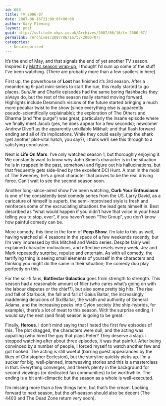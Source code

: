 ```yaml
---
id: 608
title: TV 2006-07
date: 2007-06-16T21:00:07+00:00
author: Gary Fleming
layout: post
guid: http://solitude.vkps.co.uk/Archives/2007/06/16/tv-2006-07/
permalink: /Archives/2007/06/16/tv-2006-07/
categories:
  - Uncategorized
---
```

It&#8217;s the end of May, and that signals the end of yet another TV season. Inspired by [Matt&#8217;s season wrap-up](http://cosmiczoo.blogspot.com/2007/05/season-finales.html), I thought I&#8217;d sum up some of the stuff I&#8217;ve been watching. (There are probably more than a few spoilers in here).

First up, the powerhouse of **Lost** has finished it&#8217;s 3rd season. After a meandering 6-part mini-series to start the run, this really started to go places. Sun/Jin and Charlie episodes had the same boring flashbacks they always do, but the rest of the season really started moving forward. Highlights include Desmond&#8217;s visions of the future started bringing a much more peculiar twist to the show (since everything else is apparently pseudo-scientifically explainable); the exploration of The Others and Dharma (and &#8220;the purge&#8221;) was great, particularly the insane episode where we finally meet Jacob (yes, he does appear for a few seconds); newcomer Andrew Divoff as the apparently unkillable Mikhail; and that flash forward ending and all of it&#8217;s implications. While they could easily jump the shark (yet another plot-vital hatch, you say?), I think we&#8217;ll see this through to a satisfying conclusion.

Next is **Life On Mars**. I&#8217;ve only watched season 1, but thoroughly enjoying it. We constantly want to know why John Simm&#8217;s character is in the situation he is in (trapped in the past, somehow) and figure out his hallucinations, but that frequently gets side-lined by the excellent DCI Hunt. A man in the mold of The Sweeney, he&#8217;s a great character that proves to be the real driving force. Can&#8217;t wait to see the second season soon.

Another long-since-aired show I&#8217;ve been watching, **Curb Your Enthusiasm** is one of the consistently best comedy series from the US. Larry David, as a caricature of himself is superb, the semi-improvised style is fresh and reinforces some of the excruciating situations the lead gets himself in. Best described as &#8220;what would happen if you didn&#8217;t have that voice in your head telling you to stop, ever&#8221;, if you haven&#8217;t seen &#8220;The Group&#8221;, you don&#8217;t know how painful comedy can be.

More comedy, this time in the form of **Peep Show**. I&#8217;m late to this as well, having watched all 4 seasons in the space of a few weekends recently, but I&#8217;m very impressed by this Mitchell and Webb series. Despite fairly well explained character motivations, and effective resets every week, Jez and Mark repeatedly surprise, repulse and entertain. As with all comedy, the terrifying thing is seeing small elements of yourself in the characters and thinking you might do the same in their situation; the comedy duo play perfectly on this.

For the sci-fi fans, **Battlestar Galactica** goes from strength to strength. This season had a reasonable amount of filler (who cares what&#8217;s going on with the labour disputes or the chief?), but also some pretty big hits. The rise and fall of Starbuck, the fall and fall of Gaius Baltar, the increasingly maddening delusions of Six/Baltar, the wrath and authority of General Adama, and the increasing peeks into Cylon society (the ship-hybrids, for example), there&#8217;s a lot of meat to this season. With the surprise ending, I would say the next (and final) season is going to be great.

Finally, **Heroes**. I don&#8217;t mind saying that I hated the first few episodes of this. The plot dragged, the characters were dull, and the acting was appalling (who hired the guy that plays Peter? They deserve a slap). I stopped watching after about three episodes, it was that painful. After being convinced by a number of people, I forced myself to watch another few and got hooked. The acting is still woeful (barring guest appearances by the likes of Christopher Eccleston), but the storyline quickly picks up. I&#8217;m a sucker for big, well-planned, interweaving stories and this is a masterclass in that. Everything converges, and there&#8217;s plenty in the background for second viewings (or dedicated fan communities) to be worthwhile. The ending is a bit anti-climactic but the season as a whole is well-executed.

I&#8217;m missing more than a few things here, but that&#8217;s the cream. Looking forward to next season, but the off-season should also be decent (The 4400 and The Dead Zone return very soon).